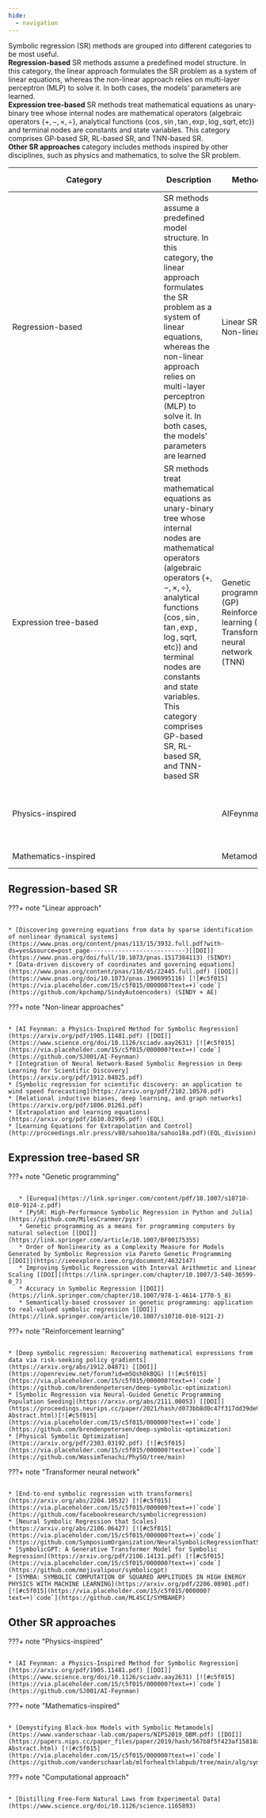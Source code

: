 ```yaml
---
hide:
  - navigation
---
```


Symbolic regression (SR) methods are grouped into different categories to be most useful.<br>
  **Regression-based** SR methods assume a predefined model structure. In this category, the linear approach formulates the SR problem as a system of linear equations, whereas the non-linear approach relies on multi-layer perceptron (MLP) to solve it. In both cases, the models' parameters are learned.<br>
  **Expression tree-based** SR methods treat mathematical equations as unary-binary tree whose internal nodes are mathematical operators (algebraic operators $\{+, -, \times, \div\}$,  analytical functions $\{\cos,\sin,\tan,\exp,\log,\mathrm{sqrt},\mathrm{etc}\}$) and terminal nodes are constants and state variables. This category comprises GP-based SR, RL-based SR, and TNN-based SR.<br>
  **Other SR approaches** category includes methods inspired by other disciplines, such as physics and mathematics, to solve the SR problem.

<!-- | Category | Description | Methods | learned model |-->
| <div style="width:290px">Category</div> | Description | Methods | learned model |
| ---- | ------- | --- | --- |
| Regression-based | SR methods assume a predefined model structure. In this category, the linear approach formulates the SR problem as a system of linear equations, whereas the non-linear approach relies on multi-layer perceptron (MLP) to solve it. In both cases, the models' parameters are learned |Linear SR <br> Non-linear SR | System of linear equations <br> Deep Neural Network |
| Expression tree-based | SR methods treat mathematical equations as unary-binary tree whose internal nodes are mathematical operators (algebraic operators $\{+, -, \times, \div\}$,  analytical functions $\{\cos,\sin,\tan,\exp,\log,\mathrm{sqrt},\mathrm{etc}\}$) and terminal nodes are constants and state variables. This category comprises GP-based SR, RL-based SR, and TNN-based SR | Genetic programming (GP) <br> Reinforcement learning (RL) <br> Transformer neural network (TNN) | tree structure <br> policy <br> sequence |
| Physics-inspired | | AIFeynman | Brute force search and neural network |
| Mathematics-inspired| | Metamodel | Meijer functions |


## Regression-based SR
  
???+ note "Linear approach"
    <div class="meta_for_parser tablespecs"
    style="font-size: 1pt;visibility:hidden" markdown>
    ###  Linear approach
    </div>
    
    * [Discovering governing equations from data by sparse identification of nonlinear dynamical systems](https://www.pnas.org/content/pnas/113/15/3932.full.pdf?with-ds=yes&source=post_page---------------------------)[[DOI]](https://www.pnas.org/doi/full/10.1073/pnas.1517384113) (SINDY)
    * [Data-driven discovery of coordinates and governing equations](https://www.pnas.org/content/pnas/116/45/22445.full.pdf) [[DOI]](https://www.pnas.org/doi/10.1073/pnas.1906995116) [![#c5f015](https://via.placeholder.com/15/c5f015/000000?text=+)`code`](https://github.com/kpchamp/SindyAutoencoders) (SINDY + AE)
    
???+ note "Non-linear approaches"
    <div class="meta_for_parser tablespecs"
    style="font-size: 1pt;visibility:hidden" markdown>
    ###  Non-linear approach
    </div>
    
    * [AI Feynman: a Physics-Inspired Method for Symbolic Regression](https://arxiv.org/pdf/1905.11481.pdf) [[DOI]](https://www.science.org/doi/10.1126/sciadv.aay2631) [![#c5f015](https://via.placeholder.com/15/c5f015/000000?text=+)`code`](https://github.com/SJ001/AI-Feynman)
    * [Integration of Neural Network-Based Symbolic Regression in Deep Learning for Scientific Discovery](https://arxiv.org/pdf/1912.04825.pdf)
    * [Symbolic regression for scientific discovery: an application to wind speed forecasting](https://arxiv.org/pdf/2102.10570.pdf)
    * [Relational inductive biases, deep learning, and graph networks](https://arxiv.org/pdf/1806.01261.pdf)
    * [Extrapolation and learning equations](https://arxiv.org/pdf/1610.02995.pdf) (EQL)
    * [Learning Equations for Extrapolation and Control](http://proceedings.mlr.press/v80/sahoo18a/sahoo18a.pdf)(EQL_division)

## Expression tree-based SR

???+ note "Genetic programming"
    <div class="meta_for_parser tablespecs"
    style="font-size: 1pt;visibility:hidden" markdown>
    ###  Genetic programming
    </div>

       * [Eurequa](https://link.springer.com/content/pdf/10.1007/s10710-010-9124-z.pdf)
       * [PySR: High-Performance Symbolic Regression in Python and Julia](https://github.com/MilesCranmer/pysr)
       * Genetic programming as a means for programming computers by natural selection [[DOI]](https://link.springer.com/article/10.1007/BF00175355)
       * Order of Nonlinearity as a Complexity Measure for Models Generated by Symbolic Regression via Pareto Genetic Programming [[DOI]](https://ieeexplore.ieee.org/document/4632147)
       * Improving Symbolic Regression with Interval Arithmetic and Linear Scaling [[DOI]](https://link.springer.com/chapter/10.1007/3-540-36599-0_7)
       * Accuracy in Symbolic Regression [[DOI]](https://link.springer.com/chapter/10.1007/978-1-4614-1770-5_8)
       * Semantically-based crossover in genetic programming: application to real-valued symbolic regression [[DOI]](https://link.springer.com/article/10.1007/s10710-010-9121-2)

???+ note "Reinforcement learning"
    <div class="meta_for_parser tablespecs"
    style="font-size: 1pt;visibility:hidden" markdown>
    ###  Reinforcement learning
    </div>

    * [Deep symbolic regression: Recovering mathematical expressions from data via risk-seeking policy gradients](https://arxiv.org/abs/1912.04871) [[DOI]](https://openreview.net/forum?id=m5Qsh0kBQG) [![#c5f015](https://via.placeholder.com/15/c5f015/000000?text=+)`code`](https://github.com/brendenpetersen/deep-symbolic-optimization)
    * [Symbolic Regression via Neural-Guided Genetic Programming Population Seeding](https://arxiv.org/abs/2111.00053) [[DOI]](https://proceedings.neurips.cc/paper/2021/hash/d073bb8d0c47f317dd39de9c9f004e9d-Abstract.html)[![#c5f015](https://via.placeholder.com/15/c5f015/000000?text=+)`code`](https://github.com/brendenpetersen/deep-symbolic-optimization)
    * [Physical Symbolic Optimization](https://arxiv.org/pdf/2303.03192.pdf) [![#c5f015](https://via.placeholder.com/15/c5f015/000000?text=+)`code`](https://github.com/WassimTenachi/PhySO/tree/main)
    
???+ note "Transformer neural network"
    <div class="meta_for_parser tablespecs"
    style="font-size: 1pt;visibility:hidden" markdown>
    ###  Transformer neural network
    </div>

    * [End-to-end symbolic regression with transformers](https://arxiv.org/abs/2204.10532) [![#c5f015](https://via.placeholder.com/15/c5f015/000000?text=+)`code`](https://github.com/facebookresearch/symbolicregression)
    * [Neural Symbolic Regression that Scales](https://arxiv.org/abs/2106.06427) [![#c5f015](https://via.placeholder.com/15/c5f015/000000?text=+)`code`](https://github.com/SymposiumOrganization/NeuralSymbolicRegressionThatScales)
    * [SymbolicGPT: A Generative Transformer Model for Symbolic Regression](https://arxiv.org/pdf/2106.14131.pdf) [![#c5f015](https://via.placeholder.com/15/c5f015/000000?text=+)`code`](https://github.com/mojivalipour/symbolicgpt)
    * [SYMBA: SYMBOLIC COMPUTATION OF SQUARED AMPLITUDES IN HIGH ENERGY PHYSICS WITH MACHINE LEARNING](https://arxiv.org/pdf/2206.08901.pdf) [![#c5f015](https://via.placeholder.com/15/c5f015/000000?text=+)`code`](https://github.com/ML4SCI/SYMBAHEP)

## Other SR approaches

???+ note "Physics-inspired"
    <div class="meta_for_parser tablespecs"
    style="font-size: 1pt;visibility:hidden" markdown>
    ###  Physics-inspired
    </div>

    * [AI Feynman: a Physics-Inspired Method for Symbolic Regression](https://arxiv.org/pdf/1905.11481.pdf) [[DOI]](https://www.science.org/doi/10.1126/sciadv.aay2631) [![#c5f015](https://via.placeholder.com/15/c5f015/000000?text=+)`code`](https://github.com/SJ001/AI-Feynman)

???+ note "Mathematics-inspired"
    <div class="meta_for_parser tablespecs"
    style="font-size: 1pt;visibility:hidden" markdown>
    ###  Mathematics-inspired
    </div>

    * [Demystifying Black-box Models with Symbolic Metamodels](https://www.vanderschaar-lab.com/papers/NIPS2019_DBM.pdf) [[DOI]](https://papers.nips.cc/paper_files/paper/2019/hash/567b8f5f423af15818a068235807edc0-Abstract.html) [![#c5f015](https://via.placeholder.com/15/c5f015/000000?text=+)`code`](https://github.com/vanderschaarlab/mlforhealthlabpub/tree/main/alg/symbolic_metamodeling)

???+ note "Computational approach"
    <div class="meta_for_parser tablespecs"
    style="font-size: 1pt;visibility:hidden" markdown>
    ###  Computational approach
    </div>

    * [Distilling Free-Form Natural Laws from Experimental Data](https://www.science.org/doi/10.1126/science.1165893)

